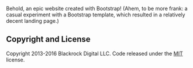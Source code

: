 Behold, an epic website created with Bootstrap! (Ahem, to be more frank: a casual experiment with a Bootstrap template, which resulted in a relatively decent landing page.)

## Copyright and License

Copyright 2013-2016 Blackrock Digital LLC. Code released under the [MIT](https://github.com/BlackrockDigital/startbootstrap-agency/blob/gh-pages/LICENSE) license.
